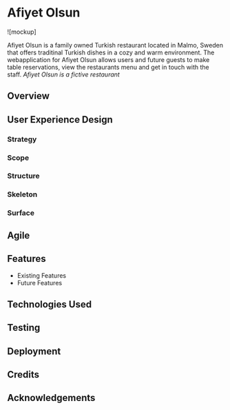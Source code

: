 # Afiyet Olsun

![mockup]

Afiyet Olsun is a family owned Turkish restaurant located in Malmo, Sweden that offers traditinal Turkish dishes in a cozy and warm environment. 
The webapplication for Afiyet Olsun allows users and future guests to make table reservations, view the restaurants menu and get in touch with the staff.
*Afiyet Olsun is a fictive restaurant*

## Overview

## User Experience Design
### Strategy

### Scope

### Structure

### Skeleton


### Surface

## Agile

## Features
* Existing Features
* Future Features

## Technologies Used

## Testing

## Deployment

## Credits

## Acknowledgements

